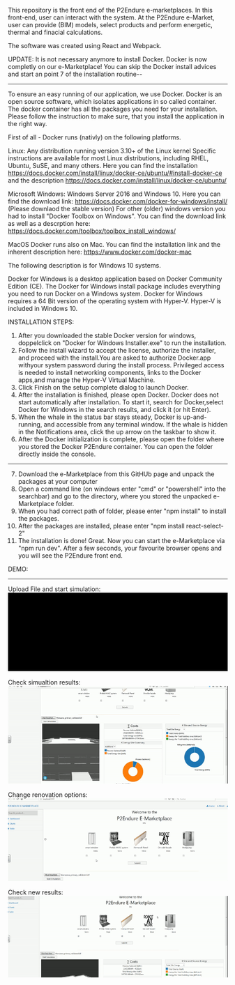 This repository is the front end of the P2Endure e-marketplaces. In this front-end, user can interact with the system. At the P2Endure e-Market, user can provide (BIM) models, select products and perform energetic, thermal and finacial calculations. 

The software was created using React and Webpack.

UPDATE: 
  It is not necessary anymore to install Docker. Docker is now completly on our e-Marketplace!
  You can skip the Docker install advices and start an point 7 of the installation routine--
____
To ensure an easy running of our application, we use Docker.
Docker is an open source software, which isolates applications in so called container. The docker container has all the packages you need for your installation.
Please follow the instruction to make sure, that you install the application in the right way.

 First of all - Docker runs (nativly) on the following platforms.
 
 Linux:
    Any distribution running version 3.10+ of the Linux kernel
    Specific instructions are available for most Linux distributions, including RHEL, Ubuntu, SuSE, and many others.
    Here you can find the installation https://docs.docker.com/install/linux/docker-ce/ubuntu/#install-docker-ce and the description https://docs.docker.com/install/linux/docker-ce/ubuntu/
    
Microsoft Windows:
    Windows Server 2016 and Windows 10. Here you can find the download link: https://docs.docker.com/docker-for-windows/install/ (Please     downlaod the stable version)
    For other (older) windows version you had to install "Docker Toolbox on Windows". You can find the download link as well as a        	   descrption here: https://docs.docker.com/toolbox/toolbox_install_windows/
    
MacOS
    Docker runs also on Mac.
    You can find the installation link and the inherent description here: https://www.docker.com/docker-mac

The following description is for Windows 10 systems.

Docker for Windows is a desktop application based on Docker Community Edition (CE). The Docker for Windows install package includes everything you need to run Docker on a Windows system. Docker for Windows requires a 64 Bit version of the operating system with Hyper-V. Hyper-V is included in Windows 10.

INSTALLATION STEPS:

1) After you downloaded the stable Docker version for windows, doppelclick on "Docker for Windows Installer.exe" to run the installation.
2) Follow the install wizard to accept the license, authorize the installer, and proceed with the install.You are asked to authorize Docker.app withyour system password during the install process. Privileged access is needed to install networking components, links to the Docker apps,and manage the Hyper-V Virtual Machine.
3) Click Finish on the setup complete dialog to launch Docker.
4) After the installation is finished, please open Docker. Docker does not start automatically after installation. To start it, search for Docker,select Docker for Windows in the search results, and click it (or hit Enter). 
5) When the whale in the status bar stays steady, Docker is up-and-running, and accessible from any terminal window. If the whale is hidden in the Notifications area, click the up arrow on the taskbar to show it.
6) After the Docker initialization is complete, please open the folder where you stored the Docker P2Endure container. You can open the folder directly inside the console.
___
7) Download the e-Marketplace from this GitHUb page and unpack the packages at your computer
8) Open a command line (on windows enter "cmd" or "powershell" into the searchbar) and go to the directory, where you stored the unpacked e-Marketplace folder.
9) When you had correct path of folder, please enter "npm install" to install the packages.
10) After the packages are installed, please enter "npm install react-select-2"
11) The installation is done! Great. Now you can start the e-Marketplace via "npm run dev". After a few seconds, your favourite browser opens and you will see the P2Endure front end.

DEMO:
___

Upload File and start simulation:
![](part_1.gif)


Check simualtion results:
![](part_2.gif)


Change renovation options:
![](part_3.1.gif)


Check new results:
![](part_4.1.gif)


